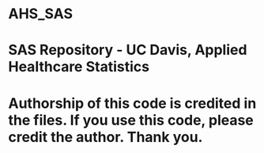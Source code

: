 # AHS_SAS
# SAS Repository - UC Davis, Applied Healthcare Statistics
#
# Authorship of this code is credited in the files.  If you use this code, please credit the author.  Thank you.
